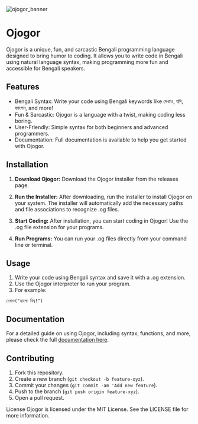 ![ojogor_banner](https://github.com/user-attachments/assets/0b76432c-ed15-4430-a8dc-0469cb39bae8)

# Ojogor
Ojogor is a unique, fun, and sarcastic Bengali programming language designed to bring humor to coding. It allows you to write code in Bengali using natural language syntax, making programming more fun and accessible for Bengali speakers.

## Features
- Bengali Syntax: Write your code using Bengali keywords like দেখাও, যদি, ফাংশন, and more!
- Fun & Sarcastic: Ojogor is a language with a twist, making coding less boring.
- User-Friendly: Simple syntax for both beginners and advanced programmers.
- Documentation: Full documentation is available to help you get started with Ojogor.

## Installation
1. **Download Ojogor:**
Download the Ojogor installer from the releases page.


2. **Run the Installer:**
After downloading, run the installer to install Ojogor on your system. The installer will automatically add the necessary paths and file associations to recognize .og files.

3. **Start Coding:**
After installation, you can start coding in Ojogor! Use the .og file extension for your programs.

4. **Run Programs:**
You can run your .og files directly from your command line or terminal.

## Usage
1. Write your code using Bengali syntax and save it with a .og extension.
2. Use the Ojogor interpreter to run your program.
3. For example:
```
দেখাও("হ্যালো বিশ্ব!")
```
## Documentation
For a detailed guide on using Ojogor, including syntax, functions, and more, please check the full [documentation here](https://ratulhasan.gitbook.io/ojogor/).

## Contributing
1. Fork this repository.
2. Create a new branch (`git checkout -b feature-xyz`).
3. Commit your changes (`git commit -am 'Add new feature`).
4. Push to the branch (`git push origin feature-xyz`).
5. Open a pull request.

License
Ojogor is licensed under the MIT License. See the LICENSE file for more information.

